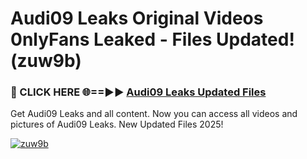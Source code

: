 # Audi09 Leaks Original Videos 0nlyFans Leaked - Files Updated! (zuw9b)

<h3>🔴 CLICK HERE 🌐==►► <a href="https://tinyurl.com/x26r9saj" rel="nofollow">Audi09 Leaks Updated Files</a></h3>

Get Audi09 Leaks and all content. Now you can access all videos and pictures of Audi09 Leaks. New Updated Files 2025!

[![zuw9b](https://i.imgur.com/LkgZPqh.gif)](https://tinyurl.com/x26r9saj)
